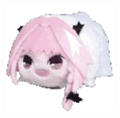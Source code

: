 <div align="center">
  <a href="https://github.com/Luigizera">
    <img align="center" width="50%" src="./img/astf.gif" alt="Astolfo Plushie Dance"/>
  </a>
</div>

</br>